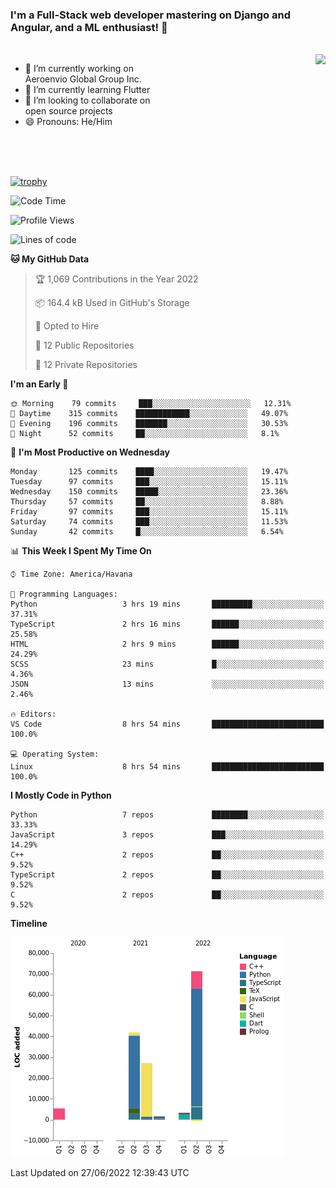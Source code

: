 ### I'm a Full-Stack web developer mastering on Django and Angular, and a ML enthusiast!  👋

<br/>

<img align="right" height="250"  src="https://media1.giphy.com/media/qgQUggAC3Pfv687qPC/giphy.gif?cid=ecf05e470ttfxgsj072btembitu1zn4ti3t3cdyg4jo5b3by&rid=giphy.gif&ct=g" />

 <div style="width:50%">
    <ul>
      <li>🔭 I’m currently working on Aeroenvio Global Group Inc.</li>
      <li>🌱 I’m currently learning Flutter</li>
      <li>👯 I’m looking to collaborate on open source projects</li>
      <li>😄 Pronouns: He/Him</li>
<!--       <li>⚡ Fun fact: I started my first professional project for a company as web dev without knowing any JS </li> -->
    </ul>
  </div>
  
<br/><br/><br/>

[![trophy](https://github-profile-trophy.vercel.app/?username=dfg-98&row=3&column=3&theme=monokai)](https://github.com/ryo-ma/github-profile-trophy)


<!--START_SECTION:waka-->
![Code Time](http://img.shields.io/badge/Code%20Time-281%20hrs%2028%20mins-blue)

![Profile Views](http://img.shields.io/badge/Profile%20Views-0-blue)

![Lines of code](https://img.shields.io/badge/From%20Hello%20World%20I%27ve%20Written-150%20Thousand%20lines%20of%20code-blue)

**🐱 My GitHub Data** 

> 🏆 1,069 Contributions in the Year 2022
 > 
> 📦 164.4 kB Used in GitHub's Storage 
 > 
> 💼 Opted to Hire
 > 
> 📜 12 Public Repositories 
 > 
> 🔑 12 Private Repositories  
 > 
**I'm an Early 🐤** 

```text
🌞 Morning    79 commits     ███░░░░░░░░░░░░░░░░░░░░░░   12.31% 
🌆 Daytime    315 commits    ████████████░░░░░░░░░░░░░   49.07% 
🌃 Evening    196 commits    ███████░░░░░░░░░░░░░░░░░░   30.53% 
🌙 Night      52 commits     ██░░░░░░░░░░░░░░░░░░░░░░░   8.1%

```
📅 **I'm Most Productive on Wednesday** 

```text
Monday       125 commits    ████░░░░░░░░░░░░░░░░░░░░░   19.47% 
Tuesday      97 commits     ███░░░░░░░░░░░░░░░░░░░░░░   15.11% 
Wednesday    150 commits    █████░░░░░░░░░░░░░░░░░░░░   23.36% 
Thursday     57 commits     ██░░░░░░░░░░░░░░░░░░░░░░░   8.88% 
Friday       97 commits     ███░░░░░░░░░░░░░░░░░░░░░░   15.11% 
Saturday     74 commits     ███░░░░░░░░░░░░░░░░░░░░░░   11.53% 
Sunday       42 commits     █░░░░░░░░░░░░░░░░░░░░░░░░   6.54%

```


📊 **This Week I Spent My Time On** 

```text
⌚︎ Time Zone: America/Havana

💬 Programming Languages: 
Python                   3 hrs 19 mins       █████████░░░░░░░░░░░░░░░░   37.31% 
TypeScript               2 hrs 16 mins       ██████░░░░░░░░░░░░░░░░░░░   25.58% 
HTML                     2 hrs 9 mins        ██████░░░░░░░░░░░░░░░░░░░   24.29% 
SCSS                     23 mins             █░░░░░░░░░░░░░░░░░░░░░░░░   4.36% 
JSON                     13 mins             ░░░░░░░░░░░░░░░░░░░░░░░░░   2.46%

🔥 Editors: 
VS Code                  8 hrs 54 mins       █████████████████████████   100.0%

💻 Operating System: 
Linux                    8 hrs 54 mins       █████████████████████████   100.0%

```

**I Mostly Code in Python** 

```text
Python                   7 repos             ████████░░░░░░░░░░░░░░░░░   33.33% 
JavaScript               3 repos             ███░░░░░░░░░░░░░░░░░░░░░░   14.29% 
C++                      2 repos             ██░░░░░░░░░░░░░░░░░░░░░░░   9.52% 
TypeScript               2 repos             ██░░░░░░░░░░░░░░░░░░░░░░░   9.52% 
C                        2 repos             ██░░░░░░░░░░░░░░░░░░░░░░░   9.52%

```


**Timeline**

![Chart not found](https://raw.githubusercontent.com/dfg-98/dfg-98/main/charts/bar_graph.png) 


 Last Updated on 27/06/2022 12:39:43 UTC
<!--END_SECTION:waka-->
